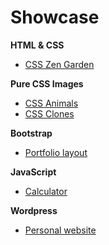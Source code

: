 # Showcase

__HTML & CSS__

* [CSS Zen Garden](http://htmlpreview.github.io/?https://github.com/elloo/p1xt-js-2.0-guided-studies/blob/master/html-css/css-zen-garden/index.html)

__Pure CSS Images__

* [CSS Animals](https://codepen.io/collection/DEeErQ/)
* [CSS Clones](https://codepen.io/collection/nGzkyx/)

__Bootstrap__

* [Portfolio layout](http://htmlpreview.github.io/?https://github.com/elloo/my-studies/blob/master/html-css/fcc-portfolio-page/index.html)

__JavaScript__

* [Calculator](http://htmlpreview.github.io/?https://github.com/elloo/p1xt-js-2.0-guided-studies/blob/master/programming-for-the-web-with-javascript/week2/homework3/calc.html)

__Wordpress__

* [Personal website](http://www.webeloo.com/)

